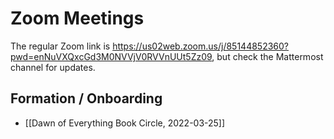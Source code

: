 # Zoom Meetings

The regular Zoom link is <https://us02web.zoom.us/j/85144852360?pwd=enNuVXQxcGd3M0NVVjV0RVVnUUt5Zz09>, but check the Mattermost channel for updates.

## Formation / Onboarding

- [[Dawn of Everything Book Circle, 2022-03-25]]

